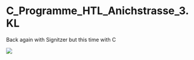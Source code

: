 # C_Programme_HTL_Anichstrasse_3.KL
Back again with Signitzer but this time with C

![](https://tokei.rs/b1/github/BrotRooti/C_Programme_HTL_Anichstrasse_3.KL?category=lines)